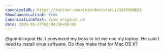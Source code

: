 ```yaml
---
canonicalURL: https://twitter.com/jmjordan/status/1930900693
ShowCanonicalLink: true
CanonicalLinkText: View original on
date: 2009-05-27T02:00:50+00:00
---
```

@gamblingcat Ha. I convinced my boss to let me use my laptop. He said I need to install virus software. Do they make that for Mac OS X?